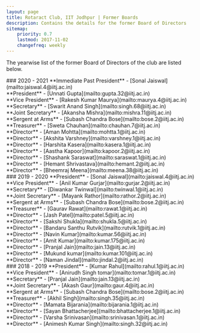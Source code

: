 ```yaml
---
layout: page
title: Rotaract Club, IIT Jodhpur | Former Boards
description: Contains the details for the former Board of Directors
sitemap:
    priority: 0.7
    lastmod: 2017-11-02
    changefreq: weekly
---
```

The yearwise list of the former Board of Directors of the club are listed below.
<div class="box" markdown="1" id="1">
### 2020 - 2021
**Immediate Past President** - [Sonal Jaiswal](mailto:jaiswal.4@iitj.ac.in)<br/>
**President** - [Unnati Gupta](mailto:gupta.32@iitj.ac.in)<br/>
**Vice President** - [Rakesh Kumar Maurya](mailto:maurya.4@iitj.ac.in)<br/>     
**Secretary** - [Swarit Anand Singh](mailto:singh.68@iitj.ac.in)<br/>    
**Joint Secretary** - [Akansha Mishra](mailto:mishra.11@iitj.ac.in)<br/>   
**Sergent at Arms** - [Subash Chandra Bose](mailto:bose.2@iitj.ac.in)<br/>
**Treasurer** - [Sweta Chauhan](mailto:chauhan.7@iitj.ac.in)<br/>
**Director** - [Aman Mohtta](mailto:mohtta.1@iitj.ac.in)<br/>
**Director** - [Akshita Varshney](mailto:varshney.1@iitj.ac.in)<br/>
**Director** - [Harshita Kasera](mailto:kasera.1@iitj.ac.in)<br/>
**Director** - [Aastha Kapoor](mailto:kapoor.2@iitj.ac.in)<br/>
**Director** - [Shashank Saraswat](mailto:saraswat.1@iitj.ac.in)<br/>
**Director** - [Hemant Shrivastava](mailto:hemant.2@iitj.ac.in)<br/>    
**Director** - [Bheemraj Meena](mailto:meena.38@iitj.ac.in)<br/>

</div>
<div class="box" markdown="1" id="1">
### 2019 - 2020
**President** - [Sonal Jaiswal](mailto:jaiswal.4@iitj.ac.in)<br/>
**Vice President** - [Anil Kumar Gurjar](mailto:gurjar.2@iitj.ac.in)<br/>    
**Secretary** - [Diwankar Twinwal](mailto:twinwal.1@iitj.ac.in)<br/>   
**Joint Secretary** - [Mayank Rathor](mailto:rathor.2@iitj.ac.in)<br/>
**Sergent at Arms** - [Subash Chandra Bose](mailto:bose.2@iitj.ac.in)<br/>
**Treasurer** - [Gaurav Rawat](mailto:rawat.1@iitj.ac.in)<br/>
**Director** - [Jash Patel](mailto:patel.5@iitj.ac.in)<br/>     
**Director** - [Sakshi Shukla](mailto:shukla.5@iitj.ac.in)<br/>
**Director** - [Bandaru Santhu Rutvik](mailto:rutvik.1@iitj.ac.in)<br/>
**Director** - [Navin Kumar](mailto:kumar.56@iitj.ac.in)<br/>
**Director** - [Amit Kumar](mailto:kumar.175@iitj.ac.in)<br/>
**Director** - [Pranjal Jain](mailto:jain.13@iitj.ac.in)<br/>     
**Director** - [Mukund kumar](mailto:kumar.101@iitj.ac.in)<br/>
**Director** - [Naman Jindal](mailto:jindal.2@iitj.ac.in)<br/>

</div>


<div class="box" markdown="1" id="1">
### 2018 - 2019
**President** - [Kumar Rahul](mailto:rahul.1@iitj.ac.in)<br/>
**Vice President** - [Anirudh Singh tomar](mailto:tomar.1@iitj.ac.in)<br/>
**Secretary** - [Pranjal Jain](mailto:jain.13@iitj.ac.in)<br/>
**Joint Secretary** - [Akash Gaur](mailto:gaur.4@iitj.ac.in)<br/>
**Sergent at Arms** - [Subash Chandra Bose](mailto:bose.2@iitj.ac.in)<br/>
**Treasurer** - [Akhil Singh](mailto:singh.35@iitj.ac.in)<br/>
**Director** - [Mamata Bijarania](mailto:bijarania.1@iitj.ac.in)<br/>
**Director** - [Sayan Bhattacherjee](mailto:bhattacherjee.1@iitj.ac.in)<br/>
**Director** - [Varsha Srinivasan](mailto:srinivasan.1@iitj.ac.in)<br/>
**Director** - [Animesh Kumar Singh](mailto:singh.32@iitj.ac.in)<br/>
</div>

